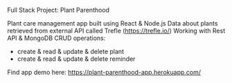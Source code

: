 Full Stack Project: Plant Parenthood

Plant care management app built using React & Node.js
Data about plants retrieved from external API called Trefle (https://trefle.io/)
Working with Rest API & MongoDB
CRUD operations: 
- create & read & update & delete plant
- create & read & update & delete reminder

Find app demo here: https://plant-parenthood-app.herokuapp.com/

